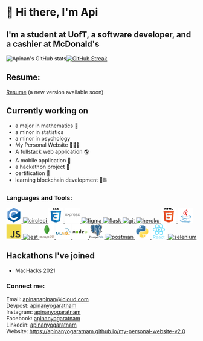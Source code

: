 # 👋 Hi there, I'm Api

## I'm a student at UofT, a software developer, and a cashier at McDonald's

![Apinan's GitHub stats](https://github-readme-stats.vercel.app/api?username=apinanyogaratnam&show_icons=true&theme=great-gatsby&border_radius=12&bg_color=135,222223,000000&hide_border=true)[![GitHub Streak](https://github-readme-streak-stats.herokuapp.com/?user=apinanyogaratnam&hide_border=true)](https://git.io/streak-stats)

## Resume:
[Resume](https://drive.google.com/file/d/1RF8Kjd7INjPSKsvQLISNwa2SqWiJCGTQ/view) (a new version available soon)

## Currently working on
- a major in mathematics 🧮
- a minor in statistics
- a minor in psychology
- My Personal Website 👨🏾‍💻
- A fullstack web application 🌎
- A mobile application 📱
- a hackathon project 🦠
- certification 📝
- learning blockchain development 🧱⛓ 

<h3 align="left">Languages and Tools:</h3>
<p align="left"> <a href="https://www.cprogramming.com/" target="_blank"> <img src="https://raw.githubusercontent.com/devicons/devicon/master/icons/c/c-original.svg" alt="c" width="40" height="40"/> </a> <a href="https://circleci.com" target="_blank"> <img src="https://www.vectorlogo.zone/logos/circleci/circleci-icon.svg" alt="circleci" width="40" height="40"/> </a> <a href="https://www.w3schools.com/css/" target="_blank"> <img src="https://raw.githubusercontent.com/devicons/devicon/master/icons/css3/css3-original-wordmark.svg" alt="css3" width="40" height="40"/> </a> <a href="https://expressjs.com" target="_blank"> <img src="https://raw.githubusercontent.com/devicons/devicon/master/icons/express/express-original-wordmark.svg" alt="express" width="40" height="40"/> </a> <a href="https://www.figma.com/" target="_blank"> <img src="https://www.vectorlogo.zone/logos/figma/figma-icon.svg" alt="figma" width="40" height="40"/> </a> <a href="https://flask.palletsprojects.com/" target="_blank"> <img src="https://www.vectorlogo.zone/logos/pocoo_flask/pocoo_flask-icon.svg" alt="flask" width="40" height="40"/> </a> <a href="https://git-scm.com/" target="_blank"> <img src="https://www.vectorlogo.zone/logos/git-scm/git-scm-icon.svg" alt="git" width="40" height="40"/> </a> <a href="https://heroku.com" target="_blank"> <img src="https://www.vectorlogo.zone/logos/heroku/heroku-icon.svg" alt="heroku" width="40" height="40"/> </a> <a href="https://www.w3.org/html/" target="_blank"> <img src="https://raw.githubusercontent.com/devicons/devicon/master/icons/html5/html5-original-wordmark.svg" alt="html5" width="40" height="40"/> </a> <a href="https://www.java.com" target="_blank"> <img src="https://raw.githubusercontent.com/devicons/devicon/master/icons/java/java-original.svg" alt="java" width="40" height="40"/> </a> <a href="https://developer.mozilla.org/en-US/docs/Web/JavaScript" target="_blank"> <img src="https://raw.githubusercontent.com/devicons/devicon/master/icons/javascript/javascript-original.svg" alt="javascript" width="40" height="40"/> </a> <a href="https://jestjs.io" target="_blank"> <img src="https://www.vectorlogo.zone/logos/jestjsio/jestjsio-icon.svg" alt="jest" width="40" height="40"/> </a> <a href="https://www.mongodb.com/" target="_blank"> <img src="https://raw.githubusercontent.com/devicons/devicon/master/icons/mongodb/mongodb-original-wordmark.svg" alt="mongodb" width="40" height="40"/> </a> <a href="https://www.mysql.com/" target="_blank"> <img src="https://raw.githubusercontent.com/devicons/devicon/master/icons/mysql/mysql-original-wordmark.svg" alt="mysql" width="40" height="40"/> </a> <a href="https://nodejs.org" target="_blank"> <img src="https://raw.githubusercontent.com/devicons/devicon/master/icons/nodejs/nodejs-original-wordmark.svg" alt="nodejs" width="40" height="40"/> </a> <a href="https://www.postgresql.org" target="_blank"> <img src="https://raw.githubusercontent.com/devicons/devicon/master/icons/postgresql/postgresql-original-wordmark.svg" alt="postgresql" width="40" height="40"/> </a> <a href="https://postman.com" target="_blank"> <img src="https://www.vectorlogo.zone/logos/getpostman/getpostman-icon.svg" alt="postman" width="40" height="40"/> </a> <a href="https://www.python.org" target="_blank"> <img src="https://raw.githubusercontent.com/devicons/devicon/master/icons/python/python-original.svg" alt="python" width="40" height="40"/> </a> <a href="https://reactjs.org/" target="_blank"> <img src="https://raw.githubusercontent.com/devicons/devicon/master/icons/react/react-original-wordmark.svg" alt="react" width="40" height="40"/> </a> <a href="https://www.selenium.dev" target="_blank"> <img src="https://raw.githubusercontent.com/detain/svg-logos/780f25886640cef088af994181646db2f6b1a3f8/svg/selenium-logo.svg" alt="selenium" width="40" height="40"/> </a> </p>
  
 ## Hackathons I've joined
 - MacHacks 2021
  
[website]: https://apinanyogaratnam.github.io/my-personal-website-v2.0/
[github]: https://github.com/apinanyogaratnam

### Connect me:
Email: [apinanapinan@icloud.com](mailto:apinanapinan@icloud.com) <br />
Devpost: [apinanyogaratnam](https://devpost.com/apinanyogaratnam) <br />
Instagram: [apinanyogaratnam](https://www.instagram.com/apinanyogaratnam) <br />
Facebook: [apinanyogaratnam](https://www.facebook.com/apinanyogaratnam) <br />
Linkedin: [apinanyogaratnam](https://www.linkedin.com/in/apinanyogaratnam) <br />
Website: https://apinanyogaratnam.github.io/my-personal-website-v2.0 <br />
